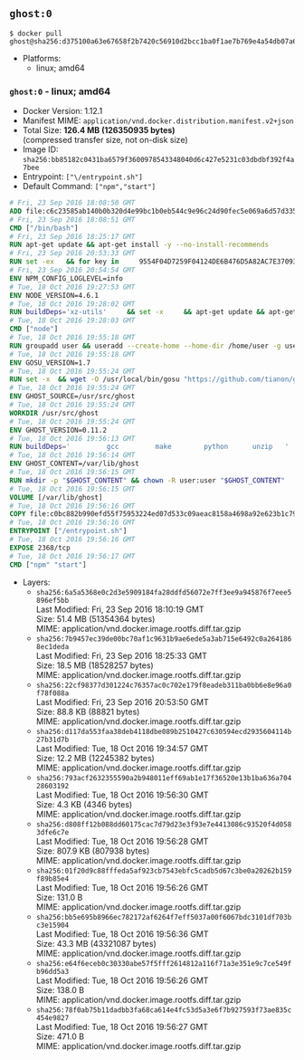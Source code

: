## `ghost:0`

```console
$ docker pull ghost@sha256:d375100a63e67658f2b7420c56910d2bcc1ba0f1ae7b769e4a54db07a6c6a763
```

-	Platforms:
	-	linux; amd64

### `ghost:0` - linux; amd64

-	Docker Version: 1.12.1
-	Manifest MIME: `application/vnd.docker.distribution.manifest.v2+json`
-	Total Size: **126.4 MB (126350935 bytes)**  
	(compressed transfer size, not on-disk size)
-	Image ID: `sha256:bb85182c0431ba6579f3600978543348040d6c427e5231c03dbdbf392f4a7bee`
-	Entrypoint: `["\/entrypoint.sh"]`
-	Default Command: `["npm","start"]`

```dockerfile
# Fri, 23 Sep 2016 18:08:50 GMT
ADD file:c6c23585ab140b0b320d4e99bc1b0eb544c9e96c24d90fec5e069a6d57d335ca in / 
# Fri, 23 Sep 2016 18:08:51 GMT
CMD ["/bin/bash"]
# Fri, 23 Sep 2016 18:25:17 GMT
RUN apt-get update && apt-get install -y --no-install-recommends 		ca-certificates 		curl 		wget 	&& rm -rf /var/lib/apt/lists/*
# Fri, 23 Sep 2016 20:53:33 GMT
RUN set -ex   && for key in     9554F04D7259F04124DE6B476D5A82AC7E37093B     94AE36675C464D64BAFA68DD7434390BDBE9B9C5     0034A06D9D9B0064CE8ADF6BF1747F4AD2306D93     FD3A5288F042B6850C66B31F09FE44734EB7990E     71DCFD284A79C3B38668286BC97EC7A07EDE3FC1     DD8F2338BAE7501E3DD5AC78C273792F7D83545D     B9AE9905FFD7803F25714661B63B535A4C206CA9     C4F0DFFF4E8C1A8236409D08E73BC641CC11F4C8   ; do     gpg --keyserver ha.pool.sks-keyservers.net --recv-keys "$key";   done
# Fri, 23 Sep 2016 20:54:54 GMT
ENV NPM_CONFIG_LOGLEVEL=info
# Tue, 18 Oct 2016 19:27:53 GMT
ENV NODE_VERSION=4.6.1
# Tue, 18 Oct 2016 19:28:02 GMT
RUN buildDeps='xz-utils'     && set -x     && apt-get update && apt-get install -y $buildDeps --no-install-recommends     && rm -rf /var/lib/apt/lists/*     && curl -SLO "https://nodejs.org/dist/v$NODE_VERSION/node-v$NODE_VERSION-linux-x64.tar.xz"     && curl -SLO "https://nodejs.org/dist/v$NODE_VERSION/SHASUMS256.txt.asc"     && gpg --batch --decrypt --output SHASUMS256.txt SHASUMS256.txt.asc     && grep " node-v$NODE_VERSION-linux-x64.tar.xz\$" SHASUMS256.txt | sha256sum -c -     && tar -xJf "node-v$NODE_VERSION-linux-x64.tar.xz" -C /usr/local --strip-components=1     && rm "node-v$NODE_VERSION-linux-x64.tar.xz" SHASUMS256.txt.asc SHASUMS256.txt     && apt-get purge -y --auto-remove $buildDeps     && ln -s /usr/local/bin/node /usr/local/bin/nodejs
# Tue, 18 Oct 2016 19:28:03 GMT
CMD ["node"]
# Tue, 18 Oct 2016 19:55:18 GMT
RUN groupadd user && useradd --create-home --home-dir /home/user -g user user
# Tue, 18 Oct 2016 19:55:18 GMT
ENV GOSU_VERSION=1.7
# Tue, 18 Oct 2016 19:55:24 GMT
RUN set -x 	&& wget -O /usr/local/bin/gosu "https://github.com/tianon/gosu/releases/download/$GOSU_VERSION/gosu-$(dpkg --print-architecture)" 	&& wget -O /usr/local/bin/gosu.asc "https://github.com/tianon/gosu/releases/download/$GOSU_VERSION/gosu-$(dpkg --print-architecture).asc" 	&& export GNUPGHOME="$(mktemp -d)" 	&& gpg --keyserver ha.pool.sks-keyservers.net --recv-keys B42F6819007F00F88E364FD4036A9C25BF357DD4 	&& gpg --batch --verify /usr/local/bin/gosu.asc /usr/local/bin/gosu 	&& rm -r "$GNUPGHOME" /usr/local/bin/gosu.asc 	&& chmod +x /usr/local/bin/gosu 	&& gosu nobody true
# Tue, 18 Oct 2016 19:55:24 GMT
ENV GHOST_SOURCE=/usr/src/ghost
# Tue, 18 Oct 2016 19:55:24 GMT
WORKDIR /usr/src/ghost
# Tue, 18 Oct 2016 19:55:24 GMT
ENV GHOST_VERSION=0.11.2
# Tue, 18 Oct 2016 19:56:13 GMT
RUN buildDeps=' 		gcc 		make 		python 		unzip 	' 	&& set -x 	&& apt-get update && apt-get install -y $buildDeps --no-install-recommends && rm -rf /var/lib/apt/lists/* 	&& wget -O ghost.zip "https://ghost.org/archives/ghost-${GHOST_VERSION}.zip" 	&& unzip ghost.zip 	&& npm install --production 	&& apt-get purge -y --auto-remove -o APT::AutoRemove::RecommendsImportant=false -o APT::AutoRemove::SuggestsImportant=false $buildDeps 	&& rm ghost.zip 	&& npm cache clean 	&& rm -rf /tmp/npm*
# Tue, 18 Oct 2016 19:56:14 GMT
ENV GHOST_CONTENT=/var/lib/ghost
# Tue, 18 Oct 2016 19:56:15 GMT
RUN mkdir -p "$GHOST_CONTENT" && chown -R user:user "$GHOST_CONTENT"
# Tue, 18 Oct 2016 19:56:15 GMT
VOLUME [/var/lib/ghost]
# Tue, 18 Oct 2016 19:56:16 GMT
COPY file:c0bc882b990efd55f75953224ed07d533c09aeac8158a4698a92e623b1c79ce9 in /entrypoint.sh 
# Tue, 18 Oct 2016 19:56:16 GMT
ENTRYPOINT ["/entrypoint.sh"]
# Tue, 18 Oct 2016 19:56:16 GMT
EXPOSE 2368/tcp
# Tue, 18 Oct 2016 19:56:17 GMT
CMD ["npm" "start"]
```

-	Layers:
	-	`sha256:6a5a5368e0c2d3e5909184fa28ddfd56072e7ff3ee9a945876f7eee5896ef5bb`  
		Last Modified: Fri, 23 Sep 2016 18:10:19 GMT  
		Size: 51.4 MB (51354364 bytes)  
		MIME: application/vnd.docker.image.rootfs.diff.tar.gzip
	-	`sha256:7b9457ec39de00bc70af1c9631b9ae6ede5a3ab715e6492c0a2641868ec1deda`  
		Last Modified: Fri, 23 Sep 2016 18:25:33 GMT  
		Size: 18.5 MB (18528257 bytes)  
		MIME: application/vnd.docker.image.rootfs.diff.tar.gzip
	-	`sha256:22cf98377d301224c76357ac0c702e179f8eadeb311ba0bb6e8e96a0f78f088a`  
		Last Modified: Fri, 23 Sep 2016 20:53:50 GMT  
		Size: 88.8 KB (88821 bytes)  
		MIME: application/vnd.docker.image.rootfs.diff.tar.gzip
	-	`sha256:d117da553faa38deb4118dbe089b2510427c630594ecd2935604114b27b31d7b`  
		Last Modified: Tue, 18 Oct 2016 19:34:57 GMT  
		Size: 12.2 MB (12245382 bytes)  
		MIME: application/vnd.docker.image.rootfs.diff.tar.gzip
	-	`sha256:793acf2632355590a2b948011eff69ab1e17f36520e13b1ba636a70428603192`  
		Last Modified: Tue, 18 Oct 2016 19:56:30 GMT  
		Size: 4.3 KB (4346 bytes)  
		MIME: application/vnd.docker.image.rootfs.diff.tar.gzip
	-	`sha256:d808ff12b088dd60175cac7d79d23e3f93e7e4413086c93520f4d0583dfe6c7e`  
		Last Modified: Tue, 18 Oct 2016 19:56:28 GMT  
		Size: 807.9 KB (807938 bytes)  
		MIME: application/vnd.docker.image.rootfs.diff.tar.gzip
	-	`sha256:01f20d9c88fffeda5af923cb7543ebfc5cadb5d67c3be0a20262b159f89b85e4`  
		Last Modified: Tue, 18 Oct 2016 19:56:26 GMT  
		Size: 131.0 B  
		MIME: application/vnd.docker.image.rootfs.diff.tar.gzip
	-	`sha256:bb5e695b8966ec782172af6264f7eff5037a00f6067bdc3101df703bc3e15904`  
		Last Modified: Tue, 18 Oct 2016 19:56:36 GMT  
		Size: 43.3 MB (43321087 bytes)  
		MIME: application/vnd.docker.image.rootfs.diff.tar.gzip
	-	`sha256:e64f6eceb0c30330abe57f5fff2614812a116f71a3e351e9c7ce549fb96dd5a3`  
		Last Modified: Tue, 18 Oct 2016 19:56:26 GMT  
		Size: 138.0 B  
		MIME: application/vnd.docker.image.rootfs.diff.tar.gzip
	-	`sha256:78f0ab75b11dadbb3fa68ca614e4fc53d5a3e6f7b927593f73ae835c454e9827`  
		Last Modified: Tue, 18 Oct 2016 19:56:27 GMT  
		Size: 471.0 B  
		MIME: application/vnd.docker.image.rootfs.diff.tar.gzip
